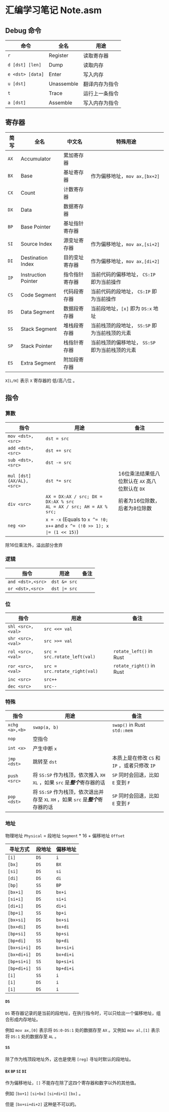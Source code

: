 # 汇编学习笔记 Note.asm

## Debug 命令

| 命令             | 全名       | 用途           |
| ---------------- | ---------- | -------------- |
| `r`              | Register   | 读取寄存器     |
| `d [dst] [len]`  | Dump       | 读取内存       |
| `e <dst> [data]` | Enter      | 写入内存       |
| `u [dst]`        | Unassemble | 翻译内存为指令 |
| `t`              | Trace      | 运行上一条指令 |
| `a [dst]`        | Assemble   | 写入内存为指令 |

## 寄存器

| 简写 | 全名                | 中文名         | 特殊用途                                        |
| ---- | ------------------- | -------------- | ----------------------------------------------- |
| `AX` | Accumulator         | 累加寄存器     |                                                 |
| `BX` | Base                | 基址寄存器     | 作为偏移地址，`mov ax,[bx+2]`                   |
| `CX` | Count               | 计数寄存器     |                                                 |
| `DX` | Data                | 数据寄存器     |                                                 |
| `BP` | Base Pointer        | 基址指针寄存器 |                                                 |
| `SI` | Source Index        | 源变址寄存器   | 作为偏移地址，`mov ax,[si+2]`                   |
| `DI` | Destination Index   | 目的变址寄存器 | 作为偏移地址，`mov ax,[di+2]`                   |
| `IP` | Instruction Pointer | 指令指针寄存器 | 当前代码的偏移地址， `CS:IP` 即为当前操作       |
| `CS` | Code Segment        | 代码段寄存器   | 当前代码的段地址， `CS:IP` 即为当前操作         |
| `DS` | Data Segment        | 数据段寄存器   | 当前段地址，`[x]` 即为 `DS:x` 地址              |
| `SS` | Stack Segment       | 堆栈段寄存器   | 当前栈顶的段地址， `SS:SP` 即为当前栈顶的元素   |
| `SP` | Stack Pointer       | 栈指针寄存器   | 当前栈顶的偏移地址， `SS:SP` 即为当前栈顶的元素 |
| `ES` | Extra Segment       | 附加段寄存器   |                                                 |

`X[L/H]` 表示 `X` 寄存器的 低/高八位 。

## 指令

### 算数

| 指令                     | 用途                                                                       | 备注                                            |
| ------------------------ | -------------------------------------------------------------------------- | ----------------------------------------------- |
| `mov <dst>,<src>`        | `dst = src`                                                                |                                                 |
| `add <dst>,<src>`        | `dst += src`                                                               |                                                 |
| `sub <dst>,<src>`        | `dst -= src`                                                               |                                                 |
| `mul [dst]{AX/AL},<src>` | `dst *= src`                                                               | 16位乘法结果低八位默认在 `AX` 高八位默认在 `DX` |
| `div <src>`              | `AX = DX:AX / src; DX = DX:AX % src` </br> `AL = AX / src; AH = AX % src;` | 前者为16位除数，后者为8位除数                   |
| `neg <x>`                | `x = -x` (Equals to `x ^= !0; x++` and `x ^= (!0 >> 1); x \|= (1 << 15)`)  |

除16位乘法外，溢出部分舍弃

### 逻辑

| 指令              | 用途          | 备注 |
| ----------------- | ------------- | ---- |
| `and <dst>,<src>` | `dst &= src`  |      |
| `or <dst>,<src>`  | `dst \|= src` |      |

### 位

| 指令              | 用途                          | 备注                     |
| ----------------- | ----------------------------- | ------------------------ |
| `shl <src>,<val>` | `src <<= val`                 |                          |
| `shr <src>,<val>` | `src >>= val`                 |                          |
| `rol <src>,<val>` | `src = src.rotate_left(val)`  | `rotate_left()` in Rust  |
| `ror <src>,<val>` | `src = src.rotate_right(val)` | `rotate_right()` in Rust |
| `inc <src>`       | `src++`                       |                          |
| `dec <src>`       | `src--`                       |                          |

### 特殊

| 指令           | 用途                                                                              | 备注                                          |
| -------------- | --------------------------------------------------------------------------------- | --------------------------------------------- |
| `xchg <a>,<b>` | `swap(a, b)`                                                                      | `swap()` in Rust `std::mem`                   |
| `nop`          | 空指令                                                                            |                                               |
| `int <x>`      | 产生中断 `x`                                                                      |                                               |
| `jmp <dst>`    | 跳转至 `dst`                                                                      | 本质上是在修改 `CS` 和 `IP` ，或者只修改 `IP` |
| `push <src>`   | 将 `SS:SP` 作为栈顶，依次推入 `XH` `XL` ，如果 `src` 是***整个***寄存器的话       | `SP` 同时会回退，比如 `E` 变到 `F`            |
| `pop <dst>`    | 将 `SS:SP` 作为栈顶，依次退出并存至 `XL` `XH` ，如果 `src` 是***整个***寄存器的话 | `SP` 同时会回退，比如 `E` 变到 `F`            |

### 地址

物理地址 `Physical` = 段地址 `Segment` * 16 + 偏移地址 `Offset`

| 寻址方式    | 段地址 | 偏移地址  |
| ----------- | ------ | --------- |
| `[i]`       | `DS`   | `i`       |
| `[bx]`      | `DS`   | `BX`      |
| `[si]`      | `DS`   | `si`      |
| `[di]`      | `DS`   | `di`      |
| `[bp]`      | `SS`   | `BP`      |
| `[bx+i]`    | `DS`   | `bx+i`    |
| `[si+i]`    | `DS`   | `si+i`    |
| `[di+i]`    | `DS`   | `di+i`    |
| `[bp+i]`    | `SS`   | `bp+i`    |
| `[bx+si]`   | `DS`   | `bx+si`   |
| `[bx+di]`   | `DS`   | `bx+di`   |
| `[bp+si]`   | `SS`   | `bp+si`   |
| `[bp+di]`   | `SS`   | `bp+di`   |
| `[bx+si+i]` | `DS`   | `bx+si+i` |
| `[bx+di+i]` | `DS`   | `bx+di+i` |
| `[bp+si+i]` | `SS`   | `bp+si+i` |
| `[bp+di+i]` | `SS`   | `bp+di+i` |
| `[i]`       | `SS`   | `i`       |
| `[i]`       | `DS`   | `i`       |
| `[i]`       | `DS`   | `i`       |

#### `DS`

`DS` 寄存器记录的是当前的段地址，在执行指令时，可以只给出一个偏移地址，组合形成内存地址。

例如 `mov ax,[0]` 表示将 `DS:0-DS:1` 处的数据存至 `AX` 。又例如 `mov al,[1]` 表示将 `DS:1` 处的数据存至 `AL` 。

#### `SS`

除了作为栈顶段地址外，这也是使用 `[reg]` 寻址时默认的段地址。

#### `BX` `BP` `SI` `DI`

作为偏移地址，`[]` 不能存在除了这四个寄存器和数字以外的其他值。

例如 `[bx+1]` `[si+bx]` `[si+di+1]` `[bx]` 。

但是 `[bx+si+di+2]` 这种是不可以的。
